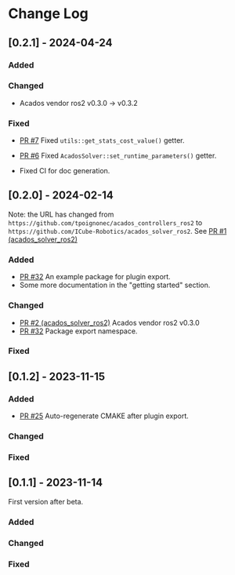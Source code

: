
# Change Log

## [0.2.1] - 2024-04-24

### Added

### Changed

- Acados vendor ros2 v0.3.0 -> v0.3.2

### Fixed

- [PR #7](https://github.com/ICube-Robotics/acados_solver_ros2/pull/7) Fixed `utils::get_stats_cost_value()` getter.

- [PR #6](https://github.com/ICube-Robotics/acados_solver_ros2/pull/6) Fixed `AcadosSolver::set_runtime_parameters()` getter.

- Fixed CI for doc generation.

## [0.2.0] - 2024-02-14

Note: the URL has changed from `https://github.com/tpoignonec/acados_controllers_ros2` to  `https://github.com/ICube-Robotics/acados_solver_ros2`. See [PR #1 (acados_solver_ros2)](https://github.com/tpoignonec/acados_solver_ros2/pull/1)

### Added

- [PR #32](https://github.com/tpoignonec/acados_controllers_ros2/pull/32) An example package for plugin export.
- Some more documentation in the "getting started" section.

### Changed

- [PR #2 (acados_solver_ros2)](https://github.com/tpoignonec/acados_solver_ros2/pull/2) Acados vendor ros2 v0.3.0
- [PR #32](https://github.com/tpoignonec/acados_controllers_ros2/pull/32) Package export namespace.

### Fixed

## [0.1.2] - 2023-11-15

### Added
- [PR #25](https://github.com/tpoignonec/acados_controllers_ros2/pull/25)
  Auto-regenerate CMAKE after plugin export.

### Changed

### Fixed

## [0.1.1] - 2023-11-14

First version after beta.

### Added

### Changed

### Fixed
